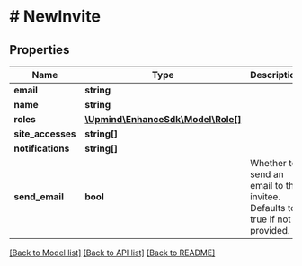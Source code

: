 # # NewInvite

## Properties

Name | Type | Description | Notes
------------ | ------------- | ------------- | -------------
**email** | **string** |  |
**name** | **string** |  |
**roles** | [**\Upmind\EnhanceSdk\Model\Role[]**](Role.md) |  |
**site_accesses** | **string[]** |  | [optional]
**notifications** | **string[]** |  | [optional]
**send_email** | **bool** | Whether to send an email to the invitee. Defaults to true if not provided. | [optional]

[[Back to Model list]](../../README.md#models) [[Back to API list]](../../README.md#endpoints) [[Back to README]](../../README.md)
